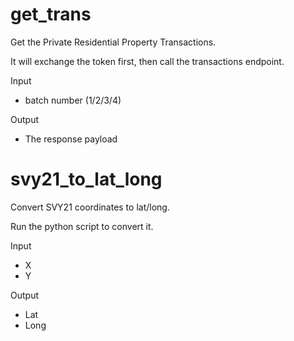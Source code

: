 # get_trans

Get the Private Residential Property Transactions.

It will exchange the token first, then call the transactions endpoint.

Input

- batch number (1/2/3/4)

Output

- The response payload

# svy21_to_lat_long

Convert SVY21 coordinates to lat/long.

Run the python script to convert it.

Input

- X
- Y

Output

- Lat
- Long

